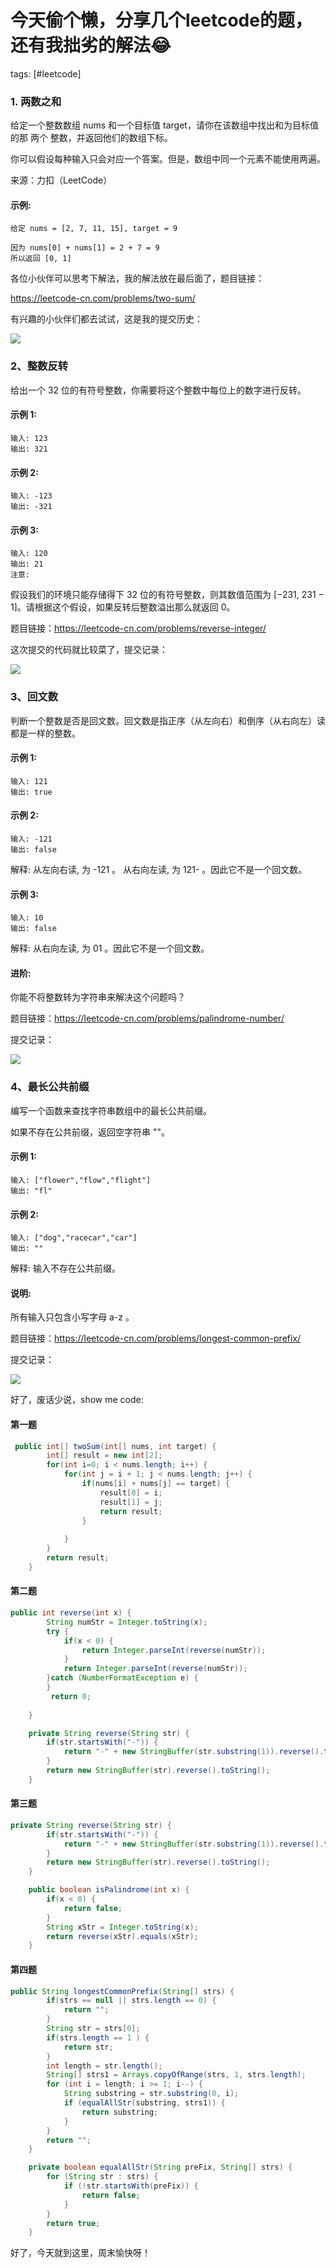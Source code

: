 # 今天偷个懒，分享几个leetcode的题，还有我拙劣的解法😂

tags: [#leetcode]

### 1. 两数之和

给定一个整数数组 nums 和一个目标值 target，请你在该数组中找出和为目标值的那 两个 整数，并返回他们的数组下标。

你可以假设每种输入只会对应一个答案。但是，数组中同一个元素不能使用两遍。

来源：力扣（LeetCode）

#### 示例:

```
给定 nums = [2, 7, 11, 15], target = 9

因为 nums[0] + nums[1] = 2 + 7 = 9
所以返回 [0, 1]
```


各位小伙伴可以思考下解法，我的解法放在最后面了，题目链接：

https://leetcode-cn.com/problems/two-sum/

有兴趣的小伙伴们都去试试，这是我的提交历史：

![](
https://syske-pic-bed.oss-cn-hangzhou.aliyuncs.com/imgs/images/20200712081029.png)

### 2、整数反转

给出一个 32 位的有符号整数，你需要将这个整数中每位上的数字进行反转。

#### 示例 1:

```
输入: 123
输出: 321
```

####  示例 2:

```
输入: -123
输出: -321
```

#### 示例 3:

```
输入: 120
输出: 21
注意:
```

假设我们的环境只能存储得下 32 位的有符号整数，则其数值范围为 [−231,  231 − 1]。请根据这个假设，如果反转后整数溢出那么就返回 0。

题目链接：https://leetcode-cn.com/problems/reverse-integer/

这次提交的代码就比较菜了，提交记录：

![](
https://syske-pic-bed.oss-cn-hangzhou.aliyuncs.com/imgs/images/20200712081832.png)

### 3、回文数

判断一个整数是否是回文数。回文数是指正序（从左向右）和倒序（从右向左）读都是一样的整数。

#### 示例 1:

```
输入: 121
输出: true
```

#### 示例 2:

```
输入: -121
输出: false
```

解释: 从左向右读, 为 -121 。 从右向左读, 为 121- 。因此它不是一个回文数。

#### 示例 3:

```
输入: 10
输出: false
```

解释: 从右向左读, 为 01 。因此它不是一个回文数。

#### 进阶:

你能不将整数转为字符串来解决这个问题吗？

题目链接：https://leetcode-cn.com/problems/palindrome-number/

提交记录：

![](
https://syske-pic-bed.oss-cn-hangzhou.aliyuncs.com/imgs/images/20200712082249.png)

### 4、最长公共前缀

编写一个函数来查找字符串数组中的最长公共前缀。

如果不存在公共前缀，返回空字符串 ""。

#### 示例 1:

```
输入: ["flower","flow","flight"]
输出: "fl"
```

#### 示例 2:

```
输入: ["dog","racecar","car"]
输出: ""
```

解释: 输入不存在公共前缀。

#### 说明:

所有输入只包含小写字母 a-z 。

题目链接：https://leetcode-cn.com/problems/longest-common-prefix/

提交记录：

![](
https://syske-pic-bed.oss-cn-hangzhou.aliyuncs.com/imgs/images/20200712082628.png)

好了，废话少说，show me code:

#### 第一题

```java
 public int[] twoSum(int[] nums, int target) {
        int[] result = new int[2];
        for(int i=0; i < nums.length; i++) {
            for(int j = i + 1; j < nums.length; j++) {
                if(nums[i] + nums[j] == target) {
                    result[0] = i;
                    result[1] = j;
                    return result;
                }
                
            }
        }
        return result;
    }
```

#### 第二题

```java
public int reverse(int x) {
        String numStr = Integer.toString(x);       
        try {
            if(x < 0) {
                return Integer.parseInt(reverse(numStr));
            }
            return Integer.parseInt(reverse(numStr));
        }catch (NumberFormatException e) {           
        }
         return 0;
      
    }

    private String reverse(String str) {
        if(str.startsWith("-")) {
            return "-" + new StringBuffer(str.substring(1)).reverse().toString();
        }
        return new StringBuffer(str).reverse().toString();
    }
```

#### 第三题

```java
private String reverse(String str) {
        if(str.startsWith("-")) {
            return "-" + new StringBuffer(str.substring(1)).reverse().toString();
        }
        return new StringBuffer(str).reverse().toString();
    }

    public boolean isPalindrome(int x) {
        if(x < 0) {
            return false;
        }
        String xStr = Integer.toString(x);
        return reverse(xStr).equals(xStr);
    }
```

#### 第四题

```java
public String longestCommonPrefix(String[] strs) {
        if(strs == null || strs.length == 0) {
            return "";
        }
        String str = strs[0];
        if(strs.length == 1 ) {
            return str;
        }
        int length = str.length();
        String[] strs1 = Arrays.copyOfRange(strs, 1, strs.length);
        for (int i = length; i >= 1; i--) {
            String substring = str.substring(0, i);
            if (equalAllStr(substring, strs1)) {
                return substring;
            }
        }
        return "";
    }

    private boolean equalAllStr(String preFix, String[] strs) {
        for (String str : strs) {
            if (!str.startsWith(preFix)) {
                return false;
            }
        }
        return true;
    }
```

好了，今天就到这里，周末愉快呀！